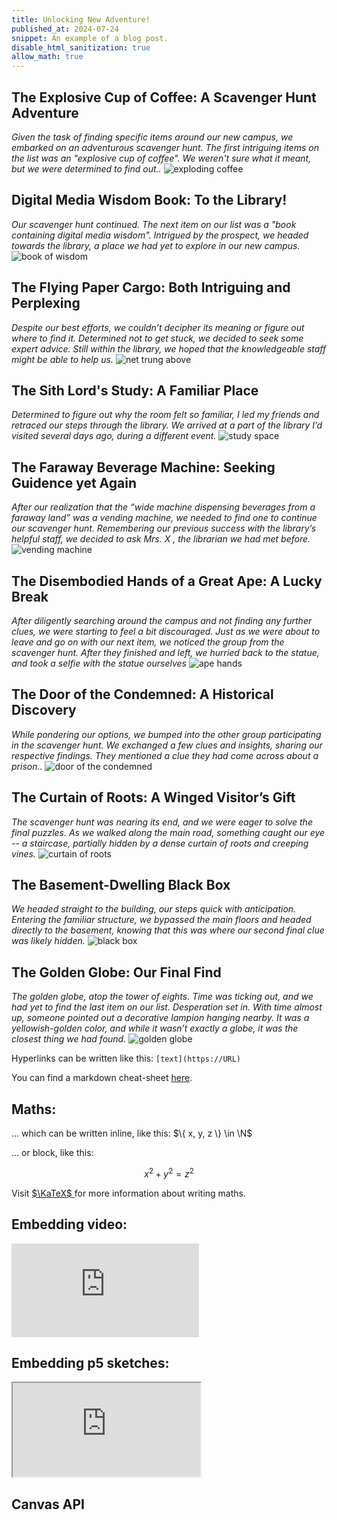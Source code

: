 ```yaml
---
title: Unlocking New Adventure!
published_at: 2024-07-24
snippet: An example of a blog post.
disable_html_sanitization: true
allow_math: true
---
```



## The Explosive Cup of Coffee: A Scavenger Hunt Adventure
*Given the task of finding specific items around our new campus, we embarked on an adventurous scavenger hunt. The first intriguing items on the list was an "explosive cup of coffee". We weren't sure what it meant, but we were determined to find out..*
![exploding coffee](coffee.jpeg)

## Digital Media Wisdom Book: To the Library!
*Our scavenger hunt continued. The next item on our list was a "book containing digital media wisdom". Intrigued by the prospect, we headed towards the library, a place we had yet to explore in our new campus.*
![book of wisdom](book.jpeg)

## The Flying Paper Cargo: Both Intriguing and Perplexing
*Despite our best efforts, we couldn’t decipher its meaning or figure out where to find it. Determined not to get stuck, we decided to seek some expert advice. Still within the library, we hoped that the knowledgeable staff might be able to help us.*
![net trung above](net.jpeg)

## The Sith Lord's Study: A Familiar Place
*Determined to figure out why the room felt so familiar, I led my friends and retraced our steps through the library. We arrived at a part of the library I’d visited several days ago, during a different event.*
![study space](study.jpeg)

## The Faraway Beverage Machine: Seeking Guidence yet Again
*After our realization that the “wide machine dispensing beverages from a faraway land” was a vending machine, we needed to find one to continue our scavenger hunt. Remembering our previous success with the library’s helpful staff, we decided to ask Mrs. X , the librarian we had met before.*
![vending machine](machine.jpeg)

## The Disembodied Hands of a Great Ape: A Lucky Break
*After diligently searching around the campus and not finding any further clues, we were starting to feel a bit discouraged. Just as we were about to leave and go on with our next item, we noticed the group from the scavenger hunt. After they finished and left, we hurried back to the statue, and took a selfie with the statue ourselves*
![ape hands](ape.jpeg)

## The Door of the Condemned: A Historical Discovery
*While pondering our options, we bumped into the other group participating in the scavenger hunt. We exchanged a few clues and insights, sharing our respective findings. They mentioned a clue they had come across about a prison..*
![door of the condemned](door.jpeg)

## The Curtain of Roots: A Winged Visitor’s Gift
*The scavenger hunt was nearing its end, and we were eager to solve the final puzzles. As we walked along the main road, something caught our eye -- a staircase, partially hidden by a dense curtain of roots and creeping vines.*
![curtain of roots](roots.jpeg)

## The Basement-Dwelling Black Box
*We headed straight to the building, our steps quick with anticipation. Entering the familiar structure, we bypassed the main floors and headed directly to the basement, knowing that this was where our second final clue was likely hidden.*
![black box](box.jpeg)

## The Golden Globe: Our Final Find
*The golden globe, atop the tower of eights. Time was ticking out, and we had yet to find the last item on our list. Desperation set in. With time almost up, someone pointed out a decorative lampion hanging nearby. It was a yellowish-golden color, and while it wasn’t exactly a globe, it was the closest thing we had found.*
![golden globe](globe.jpeg)



Hyperlinks can be written like this: `[text](https://URL)`

You can find a markdown cheat-sheet [here](https://www.markdownguide.org/cheat-sheet/).

## Maths:

... which can be written inline, like this: $\{ x, y, z \} \in \N$

... or block, like this:

$$ x^2 + y^2 = z^2 $$

Visit [ $\KaTeX$ ](https://katex.org/docs/supported#fractions-and-binomials) for more information about writing maths.

## Embedding video:

<iframe id="coding_train_video" src="https://www.youtube.com/embed/rI_y2GAlQFM?si=RDgjkpunxk1mQzMI" title="YouTube video player" frameborder="0" allow="accelerometer; autoplay; clipboard-write; encrypted-media; gyroscope; picture-in-picture; web-share" referrerpolicy="strict-origin-when-cross-origin" allowfullscreen></iframe>

<script type="module">

    console.log (`hello world! 🚀`)

    const iframe  = document.getElementById (`coding_train_video`)
    iframe.width  = iframe.parentNode.scrollWidth
    iframe.height = iframe.width * 9 / 16

</script>

## Embedding p5 sketches:

<iframe id="falling_falling" src="https://editor.p5js.org/capogreco/full/Fkg05m7aA"></iframe>

<script type="module">

    const iframe  = document.getElementById (`falling_falling`)
    iframe.width  = iframe.parentNode.scrollWidth
    iframe.height = iframe.width * 9 / 16 + 42

</script>

## Canvas API

<canvas id="canvas_example"></canvas>

<script type="module">
    const cnv = document.getElementById (`canvas_example`)
    cnv.width = cnv.parentNode.scrollWidth
    cnv.height = cnv.width * 9 / 16

    const ctx = cnv.getContext (`2d`)
    const pos = {
        x: -100,
        y: cnv.height / 2 - 50
    }
    
    function draw_frame () {
        ctx.fillStyle = `turquoise`
        ctx.fillRect (0, 0, cnv.width, cnv.height)

        ctx.fillStyle = `hotpink`
        ctx.fillRect (pos.x, pos.y, 100, 100)

        pos.x += 2

        if (pos.x > cnv.width) {
            pos.x = -100
        }

        requestAnimationFrame (draw_frame)
    }

    draw_frame ()
</script>


